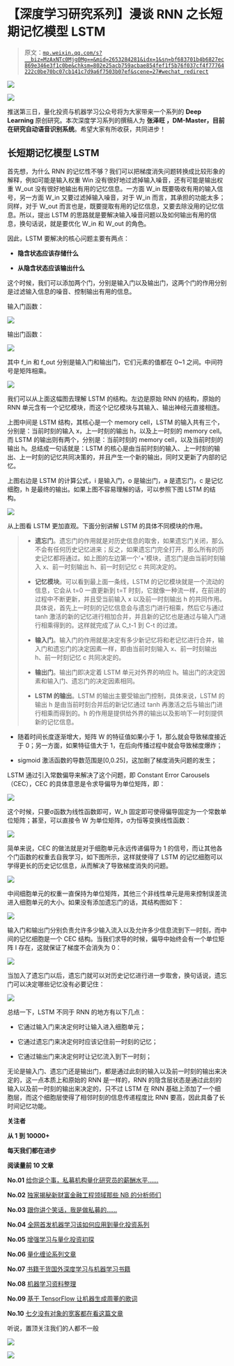 # 【深度学习研究系列】漫谈 RNN 之长短期记忆模型 LSTM

> 原文：[`mp.weixin.qq.com/s?__biz=MzAxNTc0Mjg0Mg==&mid=2653284281&idx=1&sn=bf683701b4b6827ec869e346e3f1c0be&chksm=802e25acb759acbae854fef1f5b76f037cf4f77764222c0be70bc07cb141c7d9a6f7503b07ef&scene=27#wechat_redirect`](http://mp.weixin.qq.com/s?__biz=MzAxNTc0Mjg0Mg==&mid=2653284281&idx=1&sn=bf683701b4b6827ec869e346e3f1c0be&chksm=802e25acb759acbae854fef1f5b76f037cf4f77764222c0be70bc07cb141c7d9a6f7503b07ef&scene=27#wechat_redirect)

![](img/cb3bd660442e6bc134fbecf2477c43d1.png)

![](img/9f74909e0ee23205e294cc02ec44f7af.png)

推送第三日，量化投资与机器学习公众号将为大家带来一个系列的 **Deep Learning** 原创研究。本次深度学习系列的撰稿人为 **张泽旺 ，DM-Master，目前在研究自动语音识别系统**。希望大家有所收获，共同进步！

## **长短期记忆模型 LSTM**

首先想，为什么 RNN 的记忆性不够？我们可以把梯度消失问题转换成比较形象的解释，例如可能是输入权重 Win 没有很好地过滤掉输入噪音，还有可能是输出权重 W_out 没有很好地输出有用的记忆信息。一方面 W_in 既要吸收有用的输入信号，另一方面 W_in 又要过滤掉输入噪音，对于 W_in 而言，其承担的功能太多；同样，对于 W_out 而言也是，既要提取有用的记忆信息，又要去除没用的记忆信息。所以，提出 LSTM 的思路就是要解决输入噪音问题以及如何输出有用的信息，换句话说，就是要优化 W_in 和 W_out 的角色。

因此，LSTM 要解决的核心问题主要有两点：

*   **隐含状态应该存储什么**

*   **从隐含状态应该输出什么**

这个时候，我们可以添加两个门，分别是输入门以及输出门，这两个门的作用分别是过滤输入信息的噪音、控制输出有用的信息。

输入门函数：

![](img/8d936653d8eb056b9b135edcdf5540f4.png)

输出门函数：

![](img/194c71a714af6504796d0b998bc65077.png)

其中 f_in 和 f_out 分别是输入门和输出门，它们元素的值都在 0~1 之间。中间符号是矩阵相乘。

![](img/dd82be1e6f6cd4862d2940ea9bfa239a.png)

我们可以从上面这幅图去理解 LSTM 的结构。左边是原始 RNN 的结构，原始的 RNN 单元含有一个记忆模块，而这个记忆模块与其输入、输出神经元直接相连。

上图中间是 LSTM 结构，其核心是一个 memory cell，LSTM 的输入共有三个，分别是：当前时刻的输入 x，上一时刻的输出 h，以及上一时刻的 memory cell。而 LSTM 的输出则有两个，分别是：当前时刻的 memory cell，以及当前时刻的输出 h。总结成一句话就是：LSTM 的核心是由当前时刻的输入、上一时刻的输出、上一时刻的记忆共同决策的，并且产生一个新的输出，同时又更新了内部的记忆。

上图右边是 LSTM 的计算公式，i 是输入门，o 是输出门，a 是遗忘门，c 是记忆细胞，h 是最终的输出。如果上图不容易理解的话，可以参照下图 LSTM 的结构。 

![](img/588195267ea74c5371f5ecd8bfa47293.png)

从上图看 LSTM 更加直观。下面分别讲解 LSTM 的具体不同模块的作用。

> *   **遗忘门**。遗忘门的作用就是对历史信息的取舍，如果遗忘门关闭，那么不会有任何历史记忆进来；反之，如果遗忘门完全打开，那么所有的历史记忆都将通过。如上图的左边第一个'+'模块，遗忘门是由当前时刻输入 x、前一时刻输出 h、前一时刻记忆 c 共同决定的。
>     
>     
> *   **记忆模块**。可以看到最上面一条线，LSTM 的记忆模块就是一个流动的信息，它会从 t=0 一直更新到 t=T 时刻，它就像一种流一样，在前进的过程中不断更新，并且受当前输入 x 以及前一时刻输出 h 的共同作用。具体说，首先上一时刻的记忆信息会与遗忘门进行相乘，然后它与通过 tanh 激活的新的记忆进行相加合并，并且新的记忆也是通过与输入门进行相乘得到的。这样就完成了从 C_t-1 到 C-t 的过渡。
>     
>     
> *   **输入门**。输入门的作用就是决定有多少新记忆将和老记忆进行合并，输入门和遗忘门的决定因素一样，即由当前时刻输入 x、前一时刻输出 h、前一时刻记忆 c 共同决定的。
>     
>     
> *   **输出门**。输出门即决定着 LSTM 单元对外界的响应 h。输出门的决定因素和输入门、遗忘门的决定因素相同。
>     
>     
> *   **LSTM 的输出**。LSTM 的输出主要受输出门控制，具体来说，LSTM 的输出 h 是由当前时刻合并后的新记忆通过 tanh 再激活之后与输出门进行相乘而得到的。h 的作用是提供给外界的输出以及影响下一时刻提供新的记忆信息。

*   随着时间长度逐渐增大，矩阵 W 的特征值如果小于 1，那么就会导致梯度接近于 0；另一方面，如果特征值大于 1，在后向传播过程中就会导致梯度爆炸；

*   sigmoid 激活函数的导数范围是[0,0.25]，这加剧了梯度消失问题的发生；

LSTM 通过引入常数偏导来解决了这个问题，即 Constant Error Carousels（CEC），CEC 的具体意思是令求导偏导为单位矩阵，即：

![](img/61df5973f74b91d54531c3782eb28645.png)

这个时候，只要σ函数为线性函数即可，W_h 固定即可使得偏导固定为一个常数单位矩阵；甚至，可以直接令 W 为单位矩阵，σ为恒等变换线性函数：

![](img/edfa9a80136afc0358d828c4fc4e13f5.png) 

简单来说，CEC 的做法就是对于细胞单元永远传递偏导为 1 的信号，而让其他各个门函数的权重去自我学习，如下图所示，这样就使得了 LSTM 的记忆细胞可以学得更长的历史记忆信息，从而解决了导致梯度消失的问题。

![](img/ba772446d6d8fabe954ddbcf672c8e7c.png)

中间细胞单元的权重一直保持为单位矩阵，其他三个非线性单元是用来控制误差流进入细胞单元的大小。如果没有添加遗忘门的话，其结构图如下：

![](img/8242bc12a010fb27d0e8aa74c8687071.png)

输入门和输出门分别负责允许多少输入流入以及允许多少信息流到下一时刻，而中间的记忆细胞是一个 CEC 结构。当我们求导的时候，偏导中始终会有一个单位矩阵 I 存在，这就保证了梯度不会消失为 0：

![](img/dca3fbb8ea9d9c7cafdc0ee3db1ceee6.png)

当加入了遗忘门以后，遗忘门就可以对历史记忆进行进一步取舍，换句话说，遗忘门可以决定哪些记忆没有必要记住：

![](img/d47da7b335e11e06d2f0b85877215c68.png) 

总结一下，LSTM 不同于 RNN 的地方有以下几点：

*   它通过输入门来决定何时让输入进入细胞单元；

*   它通过遗忘门来决定何时应该记住前一时刻的记忆；

*   它通过输出门来决定何时让记忆流入到下一时刻；

无论是输入门、遗忘门还是输出门，都是通过此刻的输入以及前一时刻的输出来决定的，这一点本质上和原始的 RNN 是一样的，RNN 的隐含层状态是通过此刻的输入以及前一时刻的输出来决定的，只不过 LSTM 在 RNN 基础上添加了一个细胞层，而这个细胞层使得了相邻时刻的信息传递程度比 RNN 要高，因此具备了长时间记忆功能。

**关注者**

**从 1 到 10000+**

**每天我们都在进步**

**阅读量前 10 文章**

**No.01** [给你说个事，私募机构量化研究员的薪酬水平……](http://mp.weixin.qq.com/s?__biz=MzAxNTc0Mjg0Mg==&mid=2653284109&idx=1&sn=00908f6ab13f3cd3e5214706316ac84e&chksm=802e2518b759ac0e516e5cc6e9b5f62dd22853203ba8298f5f681139a9cc0a45c1cdfa9c421e&scene=21#wechat_redirect)

**No.02** [独家揭秘新财富金融工程领域那些 NB 的分析师们](http://mp.weixin.qq.com/s?__biz=MzAxNTc0Mjg0Mg==&mid=2653284026&idx=1&sn=ed8bb9ceca543eaa620c284ad4e374ce&chksm=802e24afb759adb99e6cee24f26e063fb7f43855349b8142d06b4c766fee16f1df5676a0dd74&scene=21#wechat_redirect)

**No.03** [跟你讲个笑话，我是做私募的……](http://mp.weixin.qq.com/s?__biz=MzAxNTc0Mjg0Mg==&mid=2653283777&idx=1&sn=252e295b1a788da1aaadf39c2ef959ee&scene=21#wechat_redirect)

**No.04** [全网首发机器学习该如何应用到量化投资系列](http://mp.weixin.qq.com/s?__biz=MzAxNTc0Mjg0Mg==&mid=2653283935&idx=1&sn=56e84e986f278403d8840387c615a2a7&chksm=802e244ab759ad5c43720a7960567d215970877250ca72534016bf53a021c73f83665068639d&scene=21#wechat_redirect)

**No.05**  [增强学习与量化投资初探](http://mp.weixin.qq.com/s?__biz=MzAxNTc0Mjg0Mg==&mid=2653283440&idx=1&sn=e5dc6e12f7b28b5ede13bd582b59b73c&scene=21#wechat_redirect)

**No.06**  [量化缠论系列文章](http://mp.weixin.qq.com/s?__biz=MzAxNTc0Mjg0Mg==&mid=2653283801&idx=1&sn=0a05bb0247535a118183be2b917c56b4&scene=21#wechat_redirect)

**No.07**  [书籍干货国外深度学习与机器学习书籍](http://mp.weixin.qq.com/s?__biz=MzAxNTc0Mjg0Mg==&mid=2653283143&idx=1&sn=2316c1a067239aa007196cc8cb2e6c5b&scene=21#wechat_redirect)

**No.08**  [机器学习资料整理](http://mp.weixin.qq.com/s?__biz=MzAxNTc0Mjg0Mg==&mid=2653282920&idx=1&sn=6faa96116c590c75d92569351f987e52&scene=21#wechat_redirect)

**No.09** [基于 TensorFlow 让机器生成周董的歌词](http://mp.weixin.qq.com/s?__biz=MzAxNTc0Mjg0Mg==&mid=2653284269&idx=1&sn=4355bf8736fd140f8c10bef2fd32755c&chksm=802e25b8b759acaee2f1f031ad49e41f4e194ad9b966dd079bfec8fa7b9d3731e10d21f0ef4f&scene=21#wechat_redirect)

**No.10** [七夕没有对象的宽客都在看这篇文章](http://mp.weixin.qq.com/s?__biz=MzAxNTc0Mjg0Mg==&mid=2653283478&idx=1&sn=aa061849c61ee84eedda3ac9d0c74ec5&scene=21#wechat_redirect)

听说，置顶关注我们的人都不一般

![](img/74c285b465d1c5684165b6d5f0ebcd06.png)

**![](img/40429cd849aaf6f87544f9c00f4f92ad.png)**